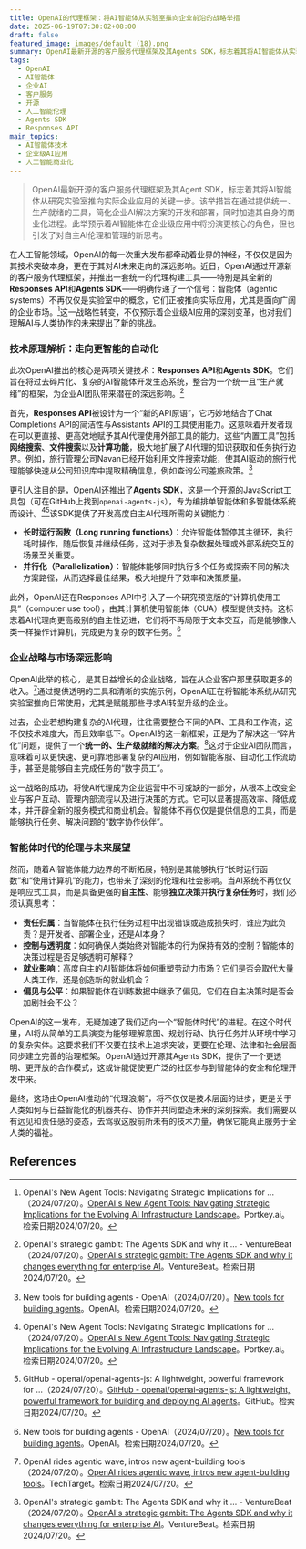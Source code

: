 ```yaml
---
title: OpenAI的代理框架：将AI智能体从实验室推向企业前沿的战略举措
date: 2025-06-19T07:30:02+08:00
draft: false
featured_image: images/default (18).png
summary: OpenAI最新开源的客户服务代理框架及其Agents SDK，标志着其将AI智能体从实验室推向企业实际应用的战略性转变。该框架通过整合Responses API和Agent SDK，简化了企业级AI解决方案的开发和部署，旨在为OpenAI在企业市场获取更多收入。此举加速了智能体时代到来，但也对自主AI的伦理、控制与社会影响提出了更深层次的思考。
tags: 
  - OpenAI
  - AI智能体
  - 企业AI
  - 客户服务
  - 开源
  - 人工智能伦理
  - Agents SDK
  - Responses API
main_topics: 
  - AI智能体技术
  - 企业级AI应用
  - 人工智能商业化
---
```


> OpenAI最新开源的客户服务代理框架及其Agent SDK，标志着其将AI智能体从研究实验室推向实际企业应用的关键一步。该举措旨在通过提供统一、生产就绪的工具，简化企业AI解决方案的开发和部署，同时加速其自身的商业化进程。此举预示着AI智能体在企业级应用中将扮演更核心的角色，但也引发了对自主AI伦理和管理的新思考。

在人工智能领域，OpenAI的每一次重大发布都牵动着业界的神经，不仅仅是因为其技术突破本身，更在于其对AI未来走向的深远影响。近日，OpenAI通过开源新的客户服务代理框架，并推出一套统一的代理构建工具——特别是其全新的**Responses API**和**Agents SDK**——明确传递了一个信号：智能体（agentic systems）不再仅仅是实验室中的概念，它们正被推向实际应用，尤其是面向广阔的企业市场。[^3]这一战略性转变，不仅预示着企业级AI应用的深刻变革，也对我们理解AI与人类协作的未来提出了新的挑战。

### 技术原理解析：走向更智能的自动化

此次OpenAI推出的核心是两项关键技术：**Responses API**和**Agents SDK**。它们旨在将过去碎片化、复杂的AI智能体开发生态系统，整合为一个统一且“生产就绪”的框架，为企业AI团队带来潜在的深远影响。[^1]

首先，**Responses API**被设计为一个“新的API原语”，它巧妙地结合了Chat Completions API的简洁性与Assistants API的工具使用能力。这意味着开发者现在可以更直接、更高效地赋予其AI代理使用外部工具的能力。这些“内置工具”包括**网络搜索**、**文件搜索**以及**计算功能**，极大地扩展了AI代理的知识获取和任务执行边界。例如，旅行管理公司Navan已经开始利用文件搜索功能，使其AI驱动的旅行代理能够快速从公司知识库中提取精确信息，例如查询公司差旅政策。[^5]

更引人注目的是，OpenAI还推出了**Agents SDK**，这是一个开源的JavaScript工具包（可在GitHub上找到`openai-agents-js`），专为编排单智能体和多智能体系统而设计。[^3][^4]该SDK提供了开发高度自主AI代理所需的关键能力：
*   **长时运行函数（Long running functions）**：允许智能体暂停其主循环，执行耗时操作，随后恢复并继续任务，这对于涉及复杂数据处理或外部系统交互的场景至关重要。
*   **并行化（Parallelization）**：智能体能够同时执行多个任务或探索不同的解决方案路径，从而选择最佳结果，极大地提升了效率和决策质量。

此外，OpenAI还在Responses API中引入了一个研究预览版的“计算机使用工具”（computer use tool），由其计算机使用智能体（CUA）模型提供支持。这标志着AI代理向更高级别的自主性迈进，它们将不再局限于文本交互，而是能够像人类一样操作计算机，完成更为复杂的数字任务。[^5]

### 企业战略与市场深远影响

OpenAI此举的核心，是其日益增长的企业战略，旨在从企业客户那里获取更多的收入。[^2]通过提供透明的工具和清晰的实施示例，OpenAI正在将智能体系统从研究实验室推向日常使用，尤其是赋能那些寻求AI转型升级的企业。

过去，企业若想构建复杂的AI代理，往往需要整合不同的API、工具和工作流，这不仅技术难度大，而且效率低下。OpenAI的这一新框架，正是为了解决这一“碎片化”问题，提供了一个**统一的、生产级就绪的解决方案**。[^1]这对于企业AI团队而言，意味着可以更快速、更可靠地部署复杂的AI应用，例如智能客服、自动化工作流助手，甚至是能够自主完成任务的“数字员工”。

这一战略的成功，将使AI代理成为企业运营中不可或缺的一部分，从根本上改变企业与客户互动、管理内部流程以及进行决策的方式。它可以显著提高效率、降低成本，并开辟全新的服务模式和商业机会。智能体不再仅仅是提供信息的工具，而是能够执行任务、解决问题的“数字协作伙伴”。

### 智能体时代的伦理与未来展望

然而，随着AI智能体能力边界的不断拓展，特别是其能够执行“长时运行函数”和“使用计算机”的能力，也带来了深刻的伦理和社会影响。当AI系统不再仅仅是响应式工具，而是具备更强的**自主性**、能够**独立决策**并**执行复杂任务**时，我们必须认真思考：
*   **责任归属**：当智能体在执行任务过程中出现错误或造成损失时，谁应为此负责？是开发者、部署企业，还是AI本身？
*   **控制与透明度**：如何确保人类始终对智能体的行为保持有效的控制？智能体的决策过程是否足够透明可解释？
*   **就业影响**：高度自主的AI智能体将如何重塑劳动力市场？它们是否会取代大量人类工作，还是创造新的就业机会？
*   **偏见与公平**：如果智能体在训练数据中继承了偏见，它们在自主决策时是否会加剧社会不公？

OpenAI的这一发布，无疑加速了我们迈向一个“智能体时代”的进程。在这个时代里，AI将从简单的工具演变为能够理解意图、规划行动、执行任务并从环境中学习的复杂实体。这要求我们不仅要在技术上追求突破，更要在伦理、法律和社会层面同步建立完善的治理框架。OpenAI通过开源其Agents SDK，提供了一个更透明、更开放的合作模式，这或许能促使更广泛的社区参与到智能体的安全和伦理开发中来。

最终，这场由OpenAI推动的“代理浪潮”，将不仅仅是技术层面的进步，更是关于人类如何与日益智能化的机器共存、协作并共同塑造未来的深刻探索。我们需要以有远见和责任感的姿态，去驾驭这股前所未有的技术力量，确保它能真正服务于全人类的福祉。

## References
[^1]: OpenAI's strategic gambit: The Agents SDK and why it ... - VentureBeat（2024/07/20）。[OpenAI's strategic gambit: The Agents SDK and why it changes everything for enterprise AI](https://venturebeat.com/ai/openais-strategic-gambit-the-agent-sdk-and-why-it-changes-everything-for-enterprise-ai/)。VentureBeat。检索日期2024/07/20。
[^2]: OpenAI rides agentic wave, intros new agent-building tools（2024/07/20）。[OpenAI rides agentic wave, intros new agent-building tools](https://www.techtarget.com/searchenterpriseai/news/366620546/OpenAI-rides-agentic-wave-intros-new-agent-building-tools)。TechTarget。检索日期2024/07/20。
[^3]: OpenAI's New Agent Tools: Navigating Strategic Implications for ...（2024/07/20）。[OpenAI's New Agent Tools: Navigating Strategic Implications for the Evolving AI Infrastructure Landscape](https://portkey.ai/blog/openai-new-agent-tools-making-sense-of-the-evolving-ai-infrastructure-landscape/)。Portkey.ai。检索日期2024/07/20。
[^4]: GitHub - openai/openai-agents-js: A lightweight, powerful framework for ...（2024/07/20）。[GitHub - openai/openai-agents-js: A lightweight, powerful framework for building and deploying AI agents](https://github.com/openai/openai-agents-js)。GitHub。检索日期2024/07/20。
[^5]: New tools for building agents - OpenAI（2024/07/20）。[New tools for building agents](https://openai.com/index/new-tools-for-building-agents/)。OpenAI。检索日期2024/07/20。
